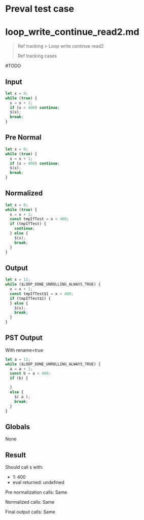 # Preval test case

# loop_write_continue_read2.md

> Ref tracking > Loop write continue read2
>
> Ref tracking cases

#TODO

## Input

`````js filename=intro
let x = 0;
while (true) {
  x = x + 1;
  if (x < 400) continue;
  $(x);
  break;
}
`````

## Pre Normal

`````js filename=intro
let x = 0;
while (true) {
  x = x + 1;
  if (x < 400) continue;
  $(x);
  break;
}
`````

## Normalized

`````js filename=intro
let x = 0;
while (true) {
  x = x + 1;
  const tmpIfTest = x < 400;
  if (tmpIfTest) {
    continue;
  } else {
    $(x);
    break;
  }
}
`````

## Output

`````js filename=intro
let x = 11;
while ($LOOP_DONE_UNROLLING_ALWAYS_TRUE) {
  x = x + 1;
  const tmpIfTest$1 = x < 400;
  if (tmpIfTest$1) {
  } else {
    $(x);
    break;
  }
}
`````

## PST Output

With rename=true

`````js filename=intro
let a = 11;
while ($LOOP_DONE_UNROLLING_ALWAYS_TRUE) {
  a = a + 1;
  const b = a < 400;
  if (b) {

  }
  else {
    $( a );
    break;
  }
}
`````

## Globals

None

## Result

Should call `$` with:
 - 1: 400
 - eval returned: undefined

Pre normalization calls: Same

Normalized calls: Same

Final output calls: Same
